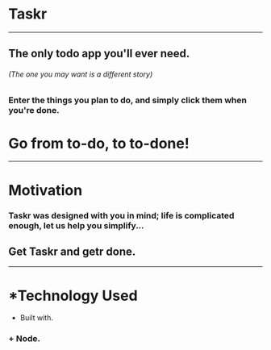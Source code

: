 # Taskr
***
## The only todo app you'll ever need.
###### (The one you may want is a different story)
### Enter the things you plan to do, and simply click them when you're done. 
# Go from to-do, to to-done!

***
# Motivation
### Taskr was designed with you in mind; life is complicated enough, let us help you simplify...
## Get Taskr and getr done.

***
# *Technology Used
* Built with.
###  + Node.




